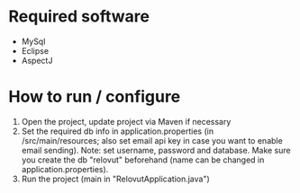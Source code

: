 # Required software
- MySql
- Eclipse
- AspectJ

# How to run / configure
1. Open the project, update project via Maven if necessary
2. Set the required db info in application.properties (in /src/main/resources; also set email api key in case you want to enable email sending). Note: set username, password and database. Make sure you create the db "relovut" beforehand (name can be changed in application.properties).
3. Run the project (main in "RelovutApplication.java")

